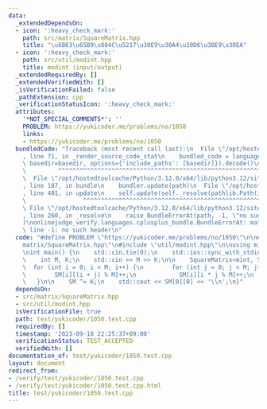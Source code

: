 ```yaml
---
data:
  _extendedDependsOn:
  - icon: ':heavy_check_mark:'
    path: src/matrix/SquareMatrix.hpp
    title: "\u6B63\u65B9\u884C\u5217\u30E9\u30A4\u30D6\u30E9\u30EA"
  - icon: ':heavy_check_mark:'
    path: src/util/modint.hpp
    title: modint (input/output)
  _extendedRequiredBy: []
  _extendedVerifiedWith: []
  _isVerificationFailed: false
  _pathExtension: cpp
  _verificationStatusIcon: ':heavy_check_mark:'
  attributes:
    '*NOT_SPECIAL_COMMENTS*': ''
    PROBLEM: https://yukicoder.me/problems/no/1050
    links:
    - https://yukicoder.me/problems/no/1050
  bundledCode: "Traceback (most recent call last):\n  File \"/opt/hostedtoolcache/Python/3.12.0/x64/lib/python3.12/site-packages/onlinejudge_verify/documentation/build.py\"\
    , line 71, in _render_source_code_stat\n    bundled_code = language.bundle(stat.path,\
    \ basedir=basedir, options={'include_paths': [basedir]}).decode()\n          \
    \         ^^^^^^^^^^^^^^^^^^^^^^^^^^^^^^^^^^^^^^^^^^^^^^^^^^^^^^^^^^^^^^^^^^^^^^^^^^^^^^^^^\n\
    \  File \"/opt/hostedtoolcache/Python/3.12.0/x64/lib/python3.12/site-packages/onlinejudge_verify/languages/cplusplus.py\"\
    , line 187, in bundle\n    bundler.update(path)\n  File \"/opt/hostedtoolcache/Python/3.12.0/x64/lib/python3.12/site-packages/onlinejudge_verify/languages/cplusplus_bundle.py\"\
    , line 401, in update\n    self.update(self._resolve(pathlib.Path(included), included_from=path))\n\
    \                ^^^^^^^^^^^^^^^^^^^^^^^^^^^^^^^^^^^^^^^^^^^^^^^^^^^^^^^^^\n \
    \ File \"/opt/hostedtoolcache/Python/3.12.0/x64/lib/python3.12/site-packages/onlinejudge_verify/languages/cplusplus_bundle.py\"\
    , line 260, in _resolve\n    raise BundleErrorAt(path, -1, \"no such header\"\
    )\nonlinejudge_verify.languages.cplusplus_bundle.BundleErrorAt: matrix/SquareMatrix.hpp:\
    \ line -1: no such header\n"
  code: "#define PROBLEM \"https://yukicoder.me/problems/no/1050\"\n\n#include \"\
    matrix/SquareMatrix.hpp\"\n#include \"util/modint.hpp\"\n\nusing mint = atcoder::modint1000000007;\n\
    \nint main() {\n    std::cin.tie(0);\n    std::ios::sync_with_stdio(false);\n\
    \    int M, K;\n    std::cin >> M >> K;\n\n    SquareMatrix<mint, 55> SM;\n  \
    \  for (int i = 0; i < M; i++) {\n        for (int j = 0; j < M; j++) {\n    \
    \        SM[i][(i + j) % M]++;\n            SM[i][i * j % M]++;\n        }\n \
    \   }\n\n    SM ^= K;\n    std::cout << SM[0][0] << '\\n';\n}"
  dependsOn:
  - src/matrix/SquareMatrix.hpp
  - src/util/modint.hpp
  isVerificationFile: true
  path: test/yukicoder/1050.test.cpp
  requiredBy: []
  timestamp: '2023-09-18 22:25:37+09:00'
  verificationStatus: TEST_ACCEPTED
  verifiedWith: []
documentation_of: test/yukicoder/1050.test.cpp
layout: document
redirect_from:
- /verify/test/yukicoder/1050.test.cpp
- /verify/test/yukicoder/1050.test.cpp.html
title: test/yukicoder/1050.test.cpp
---
```

